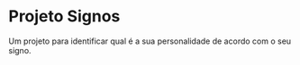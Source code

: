 <h1>Projeto Signos</h1>
<p>Um projeto para identificar qual é a sua personalidade de acordo com o seu signo.</p>
